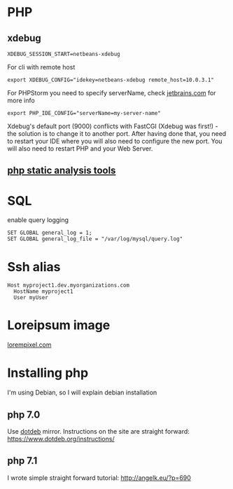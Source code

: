 # PHP

## xdebug
```shell
XDEBUG_SESSION_START=netbeans-xdebug
```
For cli with remote host
```shell
export XDEBUG_CONFIG="idekey=netbeans-xdebug remote_host=10.0.3.1"
```

For PHPStorm you need to specify serverName, check [jetbrains.com](https://www.jetbrains.com/help/phpstorm/debugging-a-php-cli-script.html) for more info
```
export PHP_IDE_CONFIG="serverName=my-server-name"
```

Xdebug's default port (9000) conflicts with FastCGI (Xdebug was first!) - the solution is to change it to another port. After having done that, you need to restart your IDE where you will also need to configure the new port. You will also need to restart PHP and your Web Server.

## [php static analysis tools](https://github.com/exakat/php-static-analysis-tools)

# SQL

enable query logging
```
SET GLOBAL general_log = 1;
SET GLOBAL general_log_file = "/var/log/mysql/query.log"
```


# Ssh alias
```
Host myproject1.dev.myorganizations.com
  HostName myproject1
  User myUser
```

# Loreipsum image
[lorempixel.com](http://lorempixel.com/)

# Installing php
I'm using Debian, so I will explain debian installation

## php 7.0
Use [dotdeb](https://www.dotdeb.org/mirrors/) mirror.
Instructions on the site are straight forward: https://www.dotdeb.org/instructions/

## php 7.1
I wrote simple straight forward tutorial: http://angelk.eu/?p=690
